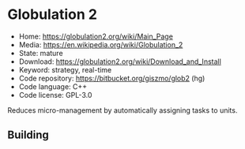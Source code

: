 # Globulation 2

- Home: https://globulation2.org/wiki/Main_Page
- Media: https://en.wikipedia.org/wiki/Globulation_2
- State: mature
- Download: https://globulation2.org/wiki/Download_and_Install
- Keyword: strategy, real-time
- Code repository: https://bitbucket.org/giszmo/glob2 (hg)
- Code language: C++
- Code license: GPL-3.0

Reduces micro-management by automatically assigning tasks to units.

## Building



